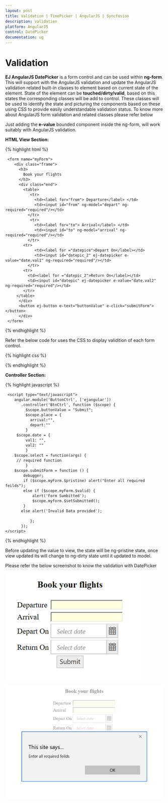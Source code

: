 ```yaml
---
layout: post
title: Validation | TimePicker | AngularJS | Syncfusion
description: validation
platform: AngularJS
control: DatePicker
documentation: ug
---
```


# Validation

**EJ AngularJS DatePicker** is a form control and can be used within **ng-form**. This will support with the AngularJS validation and update the AngularJS validation related built-in classes to element based on current state of the element.
State of the element can be **touched/dirty/valid**, based on this states the  corresponding classes will be add to control. These classes will be used to identify the state and picturing the components based on these using CSS to provide easily understandable validation status. To know more about 
AngularJS form validation and related classes please refer below

Just adding the **e-value** bounded component inside the ng-form, will work suitably with AngularJS validation.

**HTML View Section:**

{% highlight html %}

     <form name="myForm">      
        <div class="frame">
          <h3>
            Book your flights
          </h3>
          <div class="end">
            <table>
               <tr>
                 <td><label for="from"> Departure</label> </td>
                 <td><input id="from" ng-model="depart" ng-required="required"/></td>
              </tr> 
               <tr>
                 <td><label for="to"> Arrival</label> </td>
                 <td><input id="to" ng-model="arrival" ng-required="required"/></td>
              </tr>		
      	 	<tr>
                 <td><label for ="datepice">Depart On</label></td>
                 <td><input id="datepic_2" ej-datepicker e-value="date.val1" ng-required="required"/></td>
              </tr>
            <tr>
              <td><label for ="datepic_2">Return On</label></td>
              <td><input id="datepic" ej-datepicker e-value="date.val2" ng-required="required"/></td>
            </tr>
         </table>
          </div>
          <button ej-button e-text="buttonValue" e-click="submitForm"></button>
          </div>   
	 </form>

{% endhighlight %}

Refer the below code for  uses the CSS to display validition of each form control.

{% highlight css %}

   <style>   
     .e-datewidget.e-input.ng-touched.ng-pristine, input.ng-touched.ng-pristine {
            background-color: lightgray;
        }

        .e-datewidget.e-input.ng-touched.ng-dirty, input.ng-touched.ng-dirty {
            background-color: lightsteelblue;
        }

        .e-datewidget.e-input.ng-untouched, input.ng-untouched  {
            background-color: lightyellow;
        }

        .e-datewidget.e-input.ng-untouched.ng-dirty {
                background-color: lightcyan;
        }
   </style>

{% endhighlight %}

**Controller Section:**

{% highlight javascript %}

     <script type="text/javascript">
        angular.module('ButtonCtrl', ['ejangular'])
           .controller('BtnCtrl', function ($scope) {
             $scope.buttonValue = "Submit";
             $scope.place = {
               arrival:"",
               depart:""
             }
         $scope.date = {
             val1: "",
             val2: ""
             }
        $scope.select = function(args) {
         // required function
             }
        $scope.submitForm = function () {
            debugger;
            if ($scope.myForm.$pristine) alert("Enter all required feilds");
            else if ($scope.myForm.$valid) {
                alert('Form Sumbitted');
                $scope.myform.$setSubmitted();
            }
           else alert('Invalid Data provided');

               };
           });
    </script>

{% endhighlight %}


Before updating the value to view, the state will be ng-pristine state, once view updated its will change to ng-dirty state until it updated to model.

Please refer the below screenshot to know the validation with DatePicker

![](Validation_images/Validation_images1.png)


![](Validation_images/Validation_images2.png)


